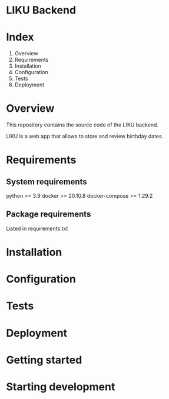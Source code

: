 
# LIKU Backend

# Index

1. Overview
2. Requirements
3. Installation
4. Configuration
5. Tests
6. Deployment


# Overview

This repository contains the source code of the LIKU backend. 

LIKU is a web app that allows to store and review birthday dates. 


# Requirements

## System requirements

python >= 3.9
docker >= 20.10.8
docker-compose >= 1.29.2

## Package requirements

Listed in requirements.txt


# Installation

# Configuration

# Tests

# Deployment

# Getting started

# Starting development
